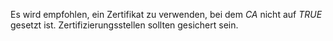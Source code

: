 Es wird empfohlen, ein Zertifikat zu verwenden, bei dem *CA* nicht auf *TRUE* gesetzt ist.
Zertifizierungsstellen sollten gesichert sein.

